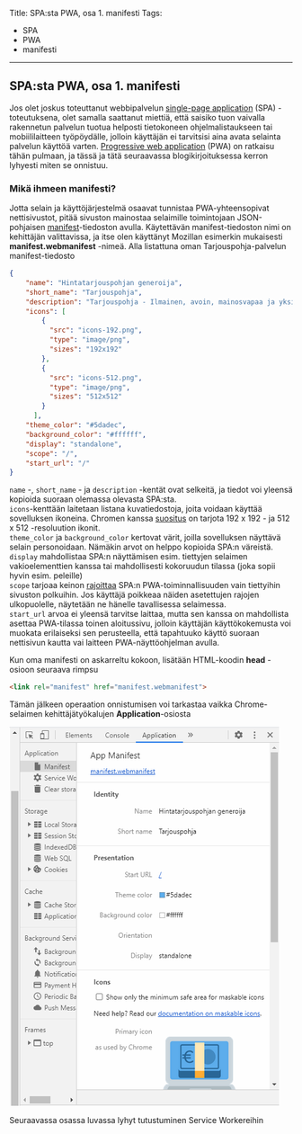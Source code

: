 Title: SPA:sta PWA, osa 1. manifesti
Tags: 
  - SPA
  - PWA
  - manifesti
---

## SPA:sta PWA, osa 1. manifesti

Jos olet joskus toteuttanut webbipalvelun [single-page application](https://citydevlabs.fi/single-page-app/) (SPA) -toteutuksena, olet samalla saattanut miettiä, että saisiko tuon vaivalla rakennetun palvelun tuotua helposti tietokoneen ohjelmalistaukseen tai mobiililaitteen työpöydälle, jolloin käyttäjän ei tarvitsisi aina avata selainta palvelun käyttöä varten. [Progressive web application](https://www.itewiki.fi/opas/progressive-web-application-pwa-progressiivinen-verkkosovellus/) (PWA) on ratkaisu tähän pulmaan, ja tässä ja tätä seuraavassa blogikirjoituksessa kerron lyhyesti miten se onnistuu.

### Mikä ihmeen manifesti?

Jotta selain ja käyttöjärjestelmä osaavat tunnistaa PWA-yhteensopivat nettisivustot, pitää sivuston mainostaa selaimille toimintojaan JSON-pohjaisen [manifest](https://developer.mozilla.org/en-US/docs/Web/Manifest)-tiedoston avulla. Käytettävän manifest-tiedoston nimi on kehittäjän valittavissa, ja itse olen käyttänyt Mozillan esimerkin mukaisesti **manifest.webmanifest** -nimeä. Alla listattuna oman Tarjouspohja-palvelun manifest-tiedosto

```json
{
    "name": "Hintatarjouspohjan generoija",
    "short_name": "Tarjouspohja",
    "description": "Tarjouspohja - Ilmainen, avoin, mainosvapaa ja yksityisyyttä kunnioittava hintatarjouspohjan generoija",
    "icons": [
        {
          "src": "icons-192.png",
          "type": "image/png",
          "sizes": "192x192"
        },
        {
          "src": "icons-512.png",
          "type": "image/png",
          "sizes": "512x512"
        }
      ],
    "theme_color": "#5dadec",
    "background_color": "#ffffff",
    "display": "standalone",
    "scope": "/",
    "start_url": "/"
}
```

`name` -, `short_name` - ja `description` -kentät ovat selkeitä, ja tiedot voi yleensä kopioida suoraan olemassa olevasta SPA:sta.  
`icons`-kenttään laitetaan listana kuvatiedostoja, joita voidaan käyttää sovelluksen ikoneina. Chromen kanssa [suositus](https://web.dev/add-manifest/) on tarjota 192 x 192 - ja 512 x 512 -resoluution ikonit.  
`theme_color` ja `background_color` kertovat värit, joilla sovelluksen näyttävä selain personoidaan. Nämäkin arvot on helppo kopioida SPA:n väreistä.  
`display` mahdollistaa SPA:n näyttämisen esim. tiettyjen selaimen vakioelementtien kanssa tai mahdollisesti kokoruudun tilassa (joka sopii hyvin esim. peleille)  
`scope` tarjoaa keinon [rajoittaa](https://developer.mozilla.org/en-US/docs/Web/Manifest/scope) SPA:n PWA-toiminnallisuuden vain tiettyihin sivuston polkuihin. Jos käyttäjä poikkeaa näiden asetettujen rajojen ulkopuolelle, näytetään ne hänelle tavallisessa selaimessa.  
`start_url` arvoa ei yleensä tarvitse laittaa, mutta sen kanssa on mahdollista asettaa PWA-tilassa toinen aloitussivu, jolloin käyttäjän käyttökokemusta voi muokata erilaiseksi sen perusteella, että tapahtuuko käyttö suoraan nettisivun kautta vai laitteen PWA-näyttöohjelman avulla.

Kun oma manifesti on askarreltu kokoon, lisätään HTML-koodin **head** -osioon seuraava rimpsu
```html
<link rel="manifest" href="manifest.webmanifest">
```

Tämän jälkeen operaation onnistumisen voi tarkastaa vaikka Chrome-selaimen kehittäjätyökalujen **Application**-osiosta

![Chrome Application Manifest](../images/chrome_application_app_manifest.png)

Seuraavassa osassa luvassa lyhyt tutustuminen Service Workereihin
